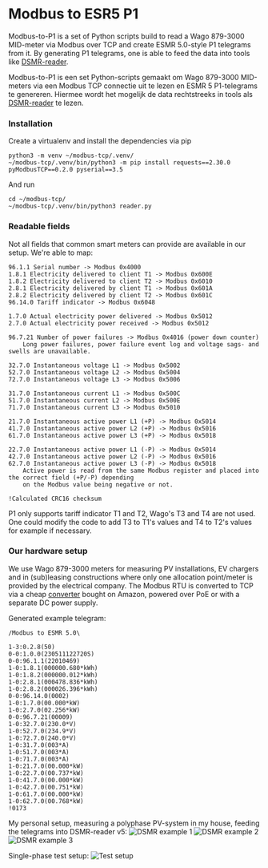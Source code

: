 # Modbus to ESR5 P1
Modbus-to-P1 is a set of Python scripts build to read a 
Wago 879-3000 MID-meter via Modbus over TCP and create ESMR 5.0-style
P1 telegrams from it. By generating P1 telegrams, one is able to feed the
data into tools like [DSMR-reader](https://github.com/dsmrreader/dsmr-reader).

Modbus-to-P1 is een set Python-scripts gemaakt om Wago 879-3000 MID-meters via 
een Modbus TCP connectie uit te lezen en ESMR 5 P1-telegrams te genereren. Hiermee
wordt het mogelijk de data rechtstreeks in tools als [DSMR-reader](https://github.com/dsmrreader/dsmr-reader)
te lezen.


### Installation
Create a virtualenv and install the dependencies via pip
```
python3 -m venv ~/modbus-tcp/.venv/
~/modbus-tcp/.venv/bin/python3 -m pip install requests==2.30.0 pyModbusTCP==0.2.0 pyserial==3.5
```

And run
```
cd ~/modbus-tcp/
~/modbus-tcp/.venv/bin/python3 reader.py
```


### Readable fields
Not all fields that common smart meters can provide are available in our setup. We're able to map:
```
96.1.1 Serial number -> Modbus 0x4000
1.8.1 Electricity delivered to client T1 -> Modbus 0x600E
1.8.2 Electricity delivered to client T2 -> Modbus 0x6010
2.8.1 Electricity delivered by client T1 -> Modbus 0x601A
2.8.2 Electricity delivered by client T2 -> Modbus 0x601C
96.14.0 Tariff indicator -> Modbus 0x6048

1.7.0 Actual electricity power delivered -> Modbus 0x5012
2.7.0 Actual electricity power received -> Modbus 0x5012

96.7.21 Number of power failures -> Modbus 0x4016 (power down counter)
    Long power failures, power failure event log and voltage sags- and swells are unavailable.

32.7.0 Instantaneous voltage L1 -> Modbus 0x5002
52.7.0 Instantaneous voltage L2 -> Modbus 0x5004
72.7.0 Instantaneous voltage L3 -> Modbus 0x5006

31.7.0 Instantaneous current L1 -> Modbus 0x500C
51.7.0 Instantaneous current L2 -> Modbus 0x500E
71.7.0 Instantaneous current L3 -> Modbus 0x5010

21.7.0 Instantaneous active power L1 (+P) -> Modbus 0x5014
41.7.0 Instantaneous active power L2 (+P) -> Modbus 0x5016
61.7.0 Instantaneous active power L3 (+P) -> Modbus 0x5018

22.7.0 Instantaneous active power L1 (-P) -> Modbus 0x5014
42.7.0 Instantaneous active power L2 (-P) -> Modbus 0x5016
62.7.0 Instantaneous active power L3 (-P) -> Modbus 0x5018
    Active power is read from the same Modbus register and placed into the correct field (+P/-P) depending
    on the Modbus value being negative or not.

!Calculated CRC16 checksum
```

P1 only supports tariff indicator T1 and T2, Wago's T3 and T4 are not used. One could modify the code to add
T3 to T1's values and T4 to T2's values for example if necessary.

### Our hardware setup
We use Wago 879-3000 meters for measuring PV installations, EV chargers and in (sub)leasing
constructions where only one allocation point/meter is provided by the electrical company. The Modbus RTU is
converted to TCP via a cheap [converter](https://www.amazon.nl/dp/B0BGHVRMPJ/) bought on Amazon, powered over
PoE or with a separate DC power supply.

Generated example telegram:
```
/Modbus to ESMR 5.0\

1-3:0.2.8(50)
0-0:1.0.0(230511122720S)
0-0:96.1.1(22010469)
1-0:1.8.1(000000.680*kWh)
1-0:1.8.2(000000.012*kWh)
1-0:2.8.1(000478.836*kWh)
1-0:2.8.2(000026.396*kWh)
0-0:96.14.0(0002)
1-0:1.7.0(00.000*kW)
1-0:2.7.0(02.256*kW)
0-0:96.7.21(00009)
1-0:32.7.0(230.0*V)
1-0:52.7.0(234.9*V)
1-0:72.7.0(240.0*V)
1-0:31.7.0(003*A)
1-0:51.7.0(003*A)
1-0:71.7.0(003*A)
1-0:21.7.0(00.000*kW)
1-0:22.7.0(00.737*kW)
1-0:41.7.0(00.000*kW)
1-0:42.7.0(00.751*kW)
1-0:61.7.0(00.000*kW)
1-0:62.7.0(00.768*kW)
!0173
```

My personal setup, measuring a polyphase PV-system in my house, feeding the
telegrams into DSMR-reader v5:
![DSMR example 1](https://dump.pellegrom.org/modbus-dsmr-ex1.png)
![DSMR example 2](https://dump.pellegrom.org/modbus-dsmr-ex2.png)
![DSMR example 3](https://dump.pellegrom.org/modbus-dsmr-ex3.png)

Single-phase test setup:
![Test setup](https://dump.pellegrom.org/modbus-test-setup.jpg)
